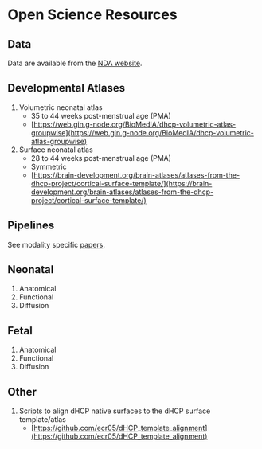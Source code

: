 # Open Science Resources

## Data
Data are available from the [NDA website](https://nda.nih.gov/experiment.html?id=2018&collectionId=3955).

## Developmental Atlases
1. Volumetric neonatal atlas
    - 35 to 44 weeks post-menstrual age (PMA)
    - [https://web.gin.g-node.org/BioMedIA/dhcp-volumetric-atlas-groupwise](https://web.gin.g-node.org/BioMedIA/dhcp-volumetric-atlas-groupwise)
2. Surface neonatal atlas
    - 28 to 44 weeks post-menstrual age (PMA)
    - Symmetric
    - [https://brain-development.org/brain-atlases/atlases-from-the-dhcp-project/cortical-surface-template/](https://brain-development.org/brain-atlases/atlases-from-the-dhcp-project/cortical-surface-template/)
    
## Pipelines
See modality specific [papers](https://biomedia.github.io/dHCP-release-notes/cite.html).
## Neonatal
1. Anatomical
2. Functional
3. Diffusion
## Fetal
1. Anatomical
2. Functional
3. Diffusion
    
## Other
1. Scripts to align dHCP native surfaces to the dHCP surface template/atlas
    - [https://github.com/ecr05/dHCP_template_alignment](https://github.com/ecr05/dHCP_template_alignment)
